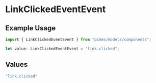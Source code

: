 # LinkClickedEventEvent

## Example Usage

```typescript
import { LinkClickedEventEvent } from "pimms/models/components";

let value: LinkClickedEventEvent = "link.clicked";
```

## Values

```typescript
"link.clicked"
```